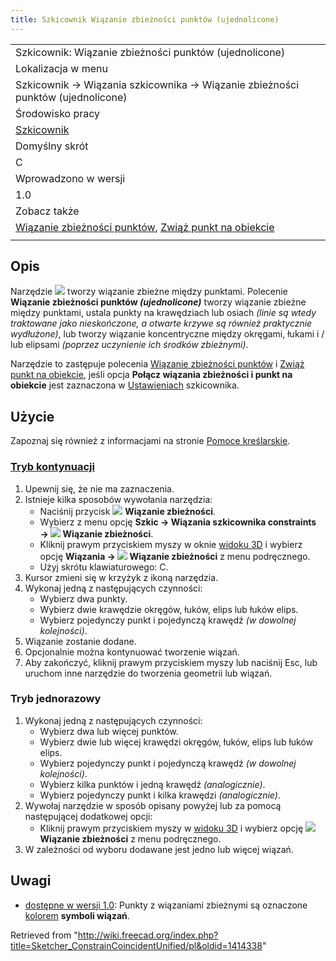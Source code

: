 ```yaml
---
title: Szkicownik Wiązanie zbieżności punktów (ujednolicone)
---
```

|  |
| --- |
| Szkicownik: Wiązanie zbieżności punktów (ujednolicone) |
| Lokalizacja w menu |
| Szkicownik → Wiązania szkicownika → Wiązanie zbieżności punktów (ujednolicone) |
| Środowisko pracy |
| [Szkicownik](/Sketcher_Workbench/pl "Sketcher Workbench/pl") |
| Domyślny skrót |
| C |
| Wprowadzono w wersji |
| 1.0 |
| Zobacz także |
| [Wiązanie zbieżności punktów](/Sketcher_ConstrainCoincident/pl "Sketcher ConstrainCoincident/pl"), [Zwiąż punkt na obiekcie](/Sketcher_ConstrainPointOnObject/pl "Sketcher ConstrainPointOnObject/pl") |
|  |

## Opis

Narzędzie ![](/images/Sketcher_ConstrainCoincidentUnified.svg) tworzy wiązanie zbieżne między punktami. Polecenie **Wiązanie zbieżności punktów *(ujednolicone)*** tworzy wiązanie zbieżne między punktami, ustala punkty na krawędziach lub osiach *(linie są wtedy traktowane jako nieskończone, a otwarte krzywe są również praktycznie wydłużone)*, lub tworzy wiązanie koncentryczne między okręgami, łukami i / lub elipsami *(poprzez uczynienie ich środków zbieżnymi)*.

Narzędzie to zastępuje polecenia [Wiązanie zbieżności punktów](/Sketcher_ConstrainCoincident/pl "Sketcher ConstrainCoincident/pl") i [Zwiąż punkt na obiekcie](/Sketcher_ConstrainPointOnObject/pl "Sketcher ConstrainPointOnObject/pl"), jeśli opcja **Połącz wiązania zbieżności i punkt na obiekcie** jest zaznaczona w [Ustawieniach](/Sketcher_Preferences/pl#Ogólne "Sketcher Preferences/pl") szkicownika.

## Użycie

Zapoznaj się również z informacjami na stronie [Pomoce kreślarskie](/Sketcher_Workbench/pl#Pomoce_kreślarskie "Sketcher Workbench/pl").

### [Tryb kontynuacji](/Sketcher_Workbench/pl#Tryby_kontynuacji "Sketcher Workbench/pl")

1. Upewnij się, że nie ma zaznaczenia.
2. Istnieje kilka sposobów wywołania narzędzia:
   * Naciśnij przycisk ![](/images/Sketcher_ConstrainCoincidentUnified.svg) **Wiązanie zbieżności**.
   * Wybierz z menu opcję **Szkic → Wiązania szkicownika constraints → ![](/images/Sketcher_ConstrainCoincidentUnified.svg) Wiązanie zbieżności**.
   * Kliknij prawym przyciskiem myszy w oknie [widoku 3D](/3D_view/pl "3D view/pl") i wybierz opcję **Wiązania → ![](/images/Sketcher_ConstrainCoincidentUnified.svg) Wiązanie zbieżności** z menu podręcznego.
   * Użyj skrótu klawiaturowego: C.
3. Kursor zmieni się w krzyżyk z ikoną narzędzia.
4. Wykonaj jedną z następujących czynności:
   * Wybierz dwa punkty.
   * Wybierz dwie krawędzie okręgów, łuków, elips lub łuków elips.
   * Wybierz pojedynczy punkt i pojedynczą krawędź *(w dowolnej kolejności)*.
5. Wiązanie zostanie dodane.
6. Opcjonalnie można kontynuować tworzenie wiązań.
7. Aby zakończyć, kliknij prawym przyciskiem myszy lub naciśnij Esc, lub uruchom inne narzędzie do tworzenia geometrii lub wiązań.

### Tryb jednorazowy

1. Wykonaj jedną z następujących czynności:
   * Wybierz dwa lub więcej punktów.
   * Wybierz dwie lub więcej krawędzi okręgów, łuków, elips lub łuków elips.
   * Wybierz pojedynczy punkt i pojedynczą krawędź *(w dowolnej kolejności)*.
   * Wybierz kilka punktów i jedną krawędź *(analogicznie)*.
   * Wybierz pojedynczy punkt i kilka krawędzi *(analogicznie)*.
2. Wywołaj narzędzie w sposób opisany powyżej lub za pomocą następującej dodatkowej opcji:
   * Kliknij prawym przyciskiem myszy w [widoku 3D](/3D_view/pl "3D view/pl") i wybierz opcję **![](/images/Sketcher_ConstrainCoincidentUnified.svg) Wiązanie zbieżności** z menu podręcznego.
3. W zależności od wyboru dodawane jest jedno lub więcej wiązań.

## Uwagi

* [dostępne w wersji 1.0](/Release_notes_1.0/pl "Release notes 1.0/pl"): Punkty z wiązaniami zbieżnymi są oznaczone [kolorem](/Sketcher_Preferences/pl#Wyświetlanie "Sketcher Preferences/pl") **symboli wiązań**.

Retrieved from "<http://wiki.freecad.org/index.php?title=Sketcher_ConstrainCoincidentUnified/pl&oldid=1414338>"